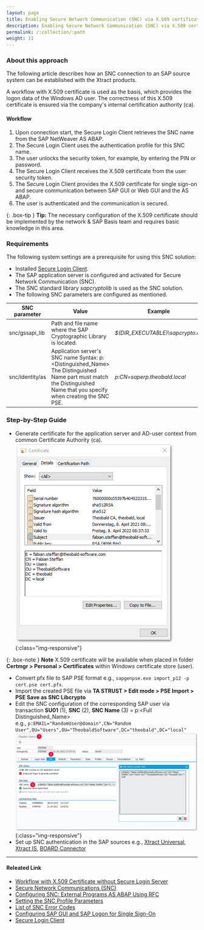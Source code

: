 ```yaml
---
layout: page
title: Enabling Secure Network Communication (SNC) via X.509 certificate
description: Enabling Secure Network Communication (SNC) via X.509 certificate 
permalink: /:collection/:path
weight: 11
---
```

### About this approach

The following article describes how an SNC connection to an SAP source system can be established with the Xtract products. 

A workflow with X.509 certificate is used as the basis, which provides the logon data of the Windows AD user. The correctness of this X.509 certificate is ensured via the company's internal certification authority (ca).

#### Workflow

1. Upon connection start, the Secure Login Client retrieves the SNC name from the SAP NetWeaver AS ABAP.
2. The Secure Login Client uses the authentication profile for this SNC name.
3. The user unlocks the security token, for example, by entering the PIN or password.
4. The Secure Login Client receives the X.509 certificate from the user security token. 
5. The Secure Login Client provides the X.509 certificate for single sign-on and secure communication between SAP GUI or Web GUI and the AS ABAP.
6. The user is authenticated and the communication is secured.

{: .box-tip }
**Tip:** The necessary configuration of the X.509 certificate should be implemented by the network & SAP Basis team and requires basic knowledge in this area.

### Requirements

The following system settings are a prerequisite for using this SNC solution:

- Installed [Secure Login Client](https://help.sap.com/viewer/df185fd53bb645b1bd99284ee4e4a750/3.0/en-US/da610fd072e4409baa8b6a96973b5c67.html).
- The SAP application server is configured and activated for Secure Network Communication (SNC).
- The SNC standard library *sapcryptolib* is used as the SNC solution.
- The following SNC parameters are configured as mentioned.

SNC parameter | Value | Example
------------ | ------------- | ----------
snc/gssapi_lib | Path and file name where the SAP Cryptographic Library is located. | *$(DIR_EXECUTABLE)\sapcrypto.dll*
snc/identity/as | Application server's SNC name Syntax: p:\<Distinguished_Name\> <br> The Distinguished Name part must match the Distinguished Name that you specify when creating the SNC PSE.| *p:CN=saperp.theobald.local*

### Step-by-Step Guide

- Generate certificate for the application server and AD-user context from common Certificate Authority (ca).
![X.509 Certificate Details](/img/contents/x509-certificate_example.png){:class="img-responsive"}

{: .box-note }
**Note** X.509 certificate will be available when placed in folder **Certmgr > Personal > Certificates** within Windows certificate store (user).

- Convert pfx file to SAP PSE format e.g., `sapgenpse.exe import_p12 -p cert.pse cert.pfx`.
- Import the created PSE file via **TA STRUST > Edit mode > PSE Import > PSE Save as SNC Libcrypto**
- Edit the SNC configuration of the corresponding SAP user via transaction **SU01** (1), **SNC** (2), **SNC Name** (3) = p:\<Full Distinguished_Name\> <br> e.g., `p:EMAIL="RandomUser@domain",CN="Random User",OU="Users",OU="TheobaldSoftware",DC="theobald",DC="local"`
![SNC User Settings](/img/contents/snc_user_settings.png){:class="img-responsive"}
- Set up SNC authentication in the SAP sources e.g., [Xtract Universal](https://help.theobald-software.com/en/xtract-universal/introduction/sap-connection#authentication), [Xtract IS](https://help.theobald-software.com/en/xtract-is/sap-connection/sap-connection-with-snc), [BOARD Connector](https://help.theobald-software.com/en/board-connector/introduction/sap-connection#authentication)


****
#### Releated Link
- [Workflow with X.509 Certificate without Secure Login Server](https://help.sap.com/viewer/df185fd53bb645b1bd99284ee4e4a750/3.0/en-US/06d9e59a0fd44aa4aa082ffad7d618e3.html)
- [Secure Network Communications (SNC)](https://help.sap.com/doc/saphelp_nw70/7.0.31/en-us/e6/56f466e99a11d1a5b00000e835363f/content.htm?no_cache=true)
- [Configuring SNC: External Programs AS ABAP Using RFC ](https://help.sap.com/doc/saphelp_nwpi71/7.1/en-US/d9/e8a740bbaa4d8f8bee6f7b173bd99f/content.htm?loaded_from_frameset=true)
- [Setting the SNC Profile Parameters](https://help.sap.com/doc/saphelp_nw73ehp1/7.31.19/en-US/19/164442c1a1c353e10000000a1550b0/content.htm?no_cache=true)
- [List of SNC Error Codes](https://wiki.scn.sap.com/wiki/display/Security/List+of+SNC+Error+Codes)
- [Configuring SAP GUI and SAP Logon for Single Sign-On](https://help.sap.com/doc/saphelp_nw73ehp1/7.31.19/en-US/44/0ea40dc6970d1ce10000000a114a6b/content.htm?no_cache=true)
- [Secure Login Client](https://help.sap.com/viewer/df185fd53bb645b1bd99284ee4e4a750/3.0/en-US/ba21970855064e54a9246b6c6de67fb2.html)
